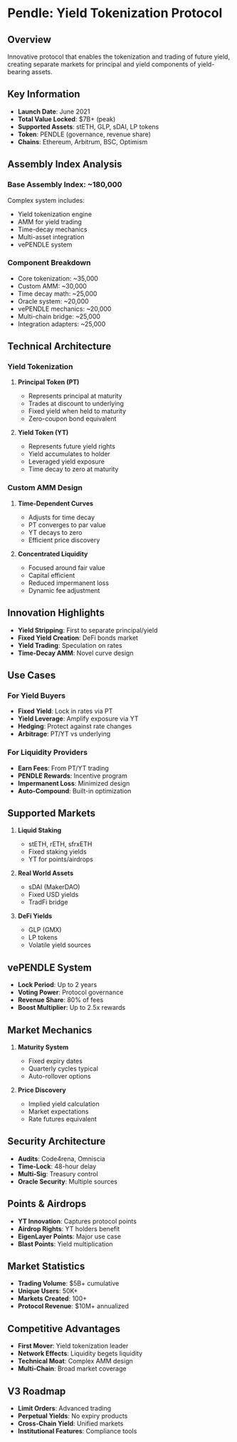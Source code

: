 # Pendle: Yield Tokenization Protocol

## Overview
Innovative protocol that enables the tokenization and trading of future yield, creating separate markets for principal and yield components of yield-bearing assets.

## Key Information
- **Launch Date**: June 2021
- **Total Value Locked**: $7B+ (peak)
- **Supported Assets**: stETH, GLP, sDAI, LP tokens
- **Token**: PENDLE (governance, revenue share)
- **Chains**: Ethereum, Arbitrum, BSC, Optimism

## Assembly Index Analysis

### Base Assembly Index: ~180,000
Complex system includes:
- Yield tokenization engine
- AMM for yield trading
- Time-decay mechanics
- Multi-asset integration
- vePENDLE system

### Component Breakdown
- Core tokenization: ~35,000
- Custom AMM: ~30,000
- Time decay math: ~25,000
- Oracle system: ~20,000
- vePENDLE mechanics: ~20,000
- Multi-chain bridge: ~25,000
- Integration adapters: ~25,000

## Technical Architecture

### Yield Tokenization
1. **Principal Token (PT)**
   - Represents principal at maturity
   - Trades at discount to underlying
   - Fixed yield when held to maturity
   - Zero-coupon bond equivalent

2. **Yield Token (YT)**
   - Represents future yield rights
   - Yield accumulates to holder
   - Leveraged yield exposure
   - Time decay to zero at maturity

### Custom AMM Design
1. **Time-Dependent Curves**
   - Adjusts for time decay
   - PT converges to par value
   - YT decays to zero
   - Efficient price discovery

2. **Concentrated Liquidity**
   - Focused around fair value
   - Capital efficient
   - Reduced impermanent loss
   - Dynamic fee adjustment

## Innovation Highlights
- **Yield Stripping**: First to separate principal/yield
- **Fixed Yield Creation**: DeFi bonds market
- **Yield Trading**: Speculation on rates
- **Time-Decay AMM**: Novel curve design

## Use Cases

### For Yield Buyers
- **Fixed Yield**: Lock in rates via PT
- **Yield Leverage**: Amplify exposure via YT
- **Hedging**: Protect against rate changes
- **Arbitrage**: PT/YT vs underlying

### For Liquidity Providers
- **Earn Fees**: From PT/YT trading
- **PENDLE Rewards**: Incentive program
- **Impermanent Loss**: Minimized design
- **Auto-Compound**: Built-in optimization

## Supported Markets
1. **Liquid Staking**
   - stETH, rETH, sfrxETH
   - Fixed staking yields
   - YT for points/airdrops

2. **Real World Assets**
   - sDAI (MakerDAO)
   - Fixed USD yields
   - TradFi bridge

3. **DeFi Yields**
   - GLP (GMX)
   - LP tokens
   - Volatile yield sources

## vePENDLE System
- **Lock Period**: Up to 2 years
- **Voting Power**: Protocol governance
- **Revenue Share**: 80% of fees
- **Boost Multiplier**: Up to 2.5x rewards

## Market Mechanics
1. **Maturity System**
   - Fixed expiry dates
   - Quarterly cycles typical
   - Auto-rollover options

2. **Price Discovery**
   - Implied yield calculation
   - Market expectations
   - Rate futures equivalent

## Security Architecture
- **Audits**: Code4rena, Omniscia
- **Time-Lock**: 48-hour delay
- **Multi-Sig**: Treasury control
- **Oracle Security**: Multiple sources

## Points & Airdrops
- **YT Innovation**: Captures protocol points
- **Airdrop Rights**: YT holders benefit
- **EigenLayer Points**: Major use case
- **Blast Points**: Yield multiplication

## Market Statistics
- **Trading Volume**: $5B+ cumulative
- **Unique Users**: 50K+
- **Markets Created**: 100+
- **Protocol Revenue**: $10M+ annualized

## Competitive Advantages
- **First Mover**: Yield tokenization leader
- **Network Effects**: Liquidity begets liquidity
- **Technical Moat**: Complex AMM design
- **Multi-Chain**: Broad market coverage

## V3 Roadmap
- **Limit Orders**: Advanced trading
- **Perpetual Yields**: No expiry products
- **Cross-Chain Yield**: Unified markets
- **Institutional Features**: Compliance tools